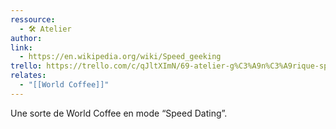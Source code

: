 ```yaml
---
ressource:
  - 🛠️ Atelier
author: 
link:
  - https://en.wikipedia.org/wiki/Speed_geeking
trello: https://trello.com/c/qJltXImN/69-atelier-g%C3%A9n%C3%A9rique-speed-geeking
relates:
  - "[[World Coffee]]"
---
```

Une sorte de World Coffee en mode “Speed Dating”.
